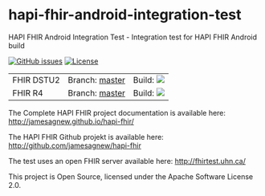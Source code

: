 hapi-fhir-android-integration-test
=========

HAPI FHIR Android Integration Test - Integration test for HAPI FHIR Android build

[![GitHub issues](http://img.shields.io/github/issues/hapifhir/hapi-fhir-android-integration-test.svg)](http://github.com/hapifhir/hapi-fhir-android-integration-test/issues)
[![License](https://img.shields.io/badge/license-apache%202.0-60C060.svg)](http://github.com/hapifhir/hapi-fhir-android-integration-test/issues)

<table>
  <tr>
    <td>FHIR DSTU2</td>
    <td>Branch: <a href="https://github.com/hapifhir/hapi-fhir-android-integration-test/tree/master">master</a></td>
    <td>Build: <a href="https://travis-ci.org/hapifhir/hapi-fhir-android-integration-test"><img src="https://travis-ci.org/hapifhir/hapi-fhir-android-integration-test.svg?branch=master"/></a></td>
  </tr>
  <tr>
    <td>FHIR R4</td>
    <td>Branch: <a href="https://github.com/hapifhir/hapi-fhir-android-integration-test/tree/master-r4">master</a></td>
    <td>Build: <a href="https://travis-ci.org/hapifhir/hapi-fhir-android-integration-test"><img src="https://travis-ci.org/hapifhir/hapi-fhir-android-integration-test.svg?branch=master-r4"/></a></td>
  </tr>
</table>

The Complete HAPI FHIR project documentation is available here:
http://jamesagnew.github.io/hapi-fhir/

The HAPI FHIR Github projekt is available  here:
http://github.com/jamesagnew/hapi-fhir

The test uses an open FHIR server available here:
http://fhirtest.uhn.ca/

This project is Open Source, licensed under the Apache Software License 2.0.
